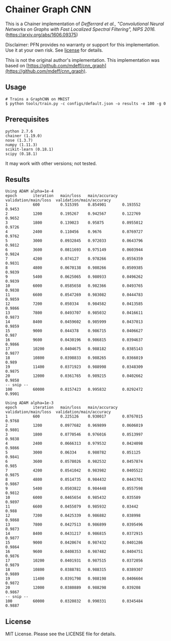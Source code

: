# Chainer Graph CNN

This is a Chainer implementation of
_Defferrard et al., "Convolutional Neural Networks on Graphs with Fast Localized Spectral Filtering", NIPS 2016._
(https://arxiv.org/abs/1606.09375)

Disclaimer: PFN provides no warranty or support for this implementation. Use it at your own risk.
See [license](LICENSE) for details.

This is not the original author's implementation. This implementation was based on [https://github.com/mdeff/cnn_graph](https://github.com/mdeff/cnn_graph).

Usage
-----
```
# Trains a GraphCNN on MNIST
$ python tools/train.py -c configs/default.json -o results -e 100 -g 0
```

Prerequisites
-------------
```
python 2.7.6
chainer (1.19.0)
nose (1.3.7)
numpy (1.11.3)
scikit-learn (0.18.1)
scipy (0.18.1)
```
It may work with other versions; not tested.

Results
-------
```
Using ADAM alpha=1e-4
epoch       iteration   main/loss   main/accuracy  validation/main/loss  validation/main/accuracy
1           600         0.515395    0.854901       0.193552              0.9453
2           1200        0.195267    0.942567       0.122769              0.9652
3           1800        0.139023    0.95875        0.0955012             0.9726
4           2400        0.110456    0.9676         0.0769727             0.9762
5           3000        0.0932845   0.972033       0.0643796             0.9812
6           3600        0.0811693   0.975149       0.0603944             0.9824
7           4200        0.074127    0.978266       0.0556359             0.9831
8           4800        0.0670138   0.980266       0.0509385             0.9839
9           5400        0.0625065   0.980933       0.0496262             0.9839
10          6000        0.0585658   0.982366       0.0493765             0.9838
11          6600        0.0547269   0.983082       0.0444783             0.9859
12          7200        0.050334    0.984582       0.0413585             0.9866
13          7800        0.0493707   0.985032       0.0416611             0.9873
14          8400        0.0459602   0.985999       0.0437013             0.9859
15          9000        0.044378    0.986715       0.0406627             0.987
16          9600        0.0430196   0.986815       0.0394637             0.9866
17          10200       0.0404675   0.988182       0.0385143             0.9877
18          10800       0.0398833   0.988265       0.0366019             0.989
19          11400       0.0371923   0.988998       0.0348309             0.9875
20          12000       0.0361765   0.989215       0.0402662             0.9858
-- snip --
100         60000       0.0157423   0.995832       0.0292472             0.9901
```

```
Using ADAM alpha=1e-3
epoch       iteration   main/loss   main/accuracy  validation/main/loss  validation/main/accuracy
1           600         0.225126    0.930017       0.0767015             0.9768
2           1200        0.0977682   0.969899       0.0606019             0.9801
3           1800        0.0770546   0.976016       0.0513997             0.9838
4           2400        0.0666313   0.979532       0.0424098             0.9866
5           3000        0.06334     0.980782       0.051125              0.9841
6           3600        0.0578026   0.982532       0.0457874             0.985
7           4200        0.0541042   0.983982       0.0405522             0.9875
8           4800        0.0514735   0.984432       0.0443701             0.9867
9           5400        0.0503822   0.984448       0.0557598             0.9812
10          6000        0.0465654   0.985432       0.035589              0.9897
11          6600        0.0455079   0.985932       0.03442               0.988
12          7200        0.0425339   0.986882       0.038998              0.9868
13          7800        0.0427513   0.986899       0.0395496             0.9873
14          8400        0.0431217   0.986815       0.0372915             0.9877
15          9000        0.0420674   0.987432       0.0401286             0.9864
16          9600        0.0408353   0.987482       0.0404751             0.9876
17          10200       0.0401931   0.987515       0.0372056             0.9879
18          10800       0.0388781   0.988315       0.0389307             0.9889
19          11400       0.0391798   0.988198       0.0406604             0.9872
20          12000       0.0380889   0.988298       0.039208              0.9867
-- snip --
100         60000       0.0320832   0.990331       0.0345484             0.9887
```

License
-------
MIT License. Please see the LICENSE file for details.
